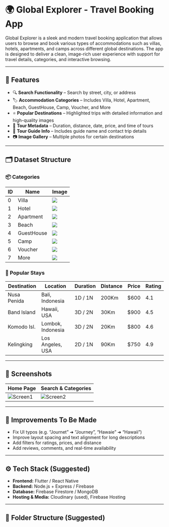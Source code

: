 # 🌍 Global Explorer - Travel Booking App

Global Explorer is a sleek and modern travel booking application that allows users to browse and book various types of accommodations such as villas, hotels, apartments, and camps across different global destinations. The app is designed to deliver a clean, image-rich user experience with support for travel details, categories, and interactive browsing.

---

## 📱 Features

- 🔍 **Search Functionality** – Search by street, city, or address  
- 🏷️ **Accommodation Categories** – Includes Villa, Hotel, Apartment, Beach, GuestHouse, Camp, Voucher, and More  
- ⭐ **Popular Destinations** – Highlighted trips with detailed information and high-quality images  
- 📆 **Tour Metadata** – Duration, distance, date, price, and time of tours  
- 👤 **Tour Guide Info** – Includes guide name and contact trip details  
- 📷 **Image Gallery** – Multiple photos for certain destinations

---

## 🗂️ Dataset Structure

### 📦 Categories

| ID | Name        | Image |
|----|-------------|-------|
| 0  | Villa       | ![](https://res.cloudinary.com/dkikc5ywq/image/upload/v1734083249/project215/ge06ek8uzj72x3jfi83b.png) |
| 1  | Hotel       | ![](https://res.cloudinary.com/dkikc5ywq/image/upload/v1734083258/project215/yz3yk2mlslv7maib0ybn.png) |
| 2  | Apartment   | ![](https://res.cloudinary.com/dkikc5ywq/image/upload/v1734083249/project215/hf33jodmaanjblj0rg9s.png) |
| 3  | Beach       | ![](https://res.cloudinary.com/dkikc5ywq/image/upload/v1734083373/project215/epwqylgwskunc8hhkgqb.png) |
| 4  | GuestHouse  | ![](https://res.cloudinary.com/dkikc5ywq/image/upload/v1734083260/project215/nyai8kfkwv0szjghmg05.png) |
| 5  | Camp        | ![](https://res.cloudinary.com/dkikc5ywq/image/upload/v1734083373/project215/j8ptw8s3hmnbfxkxu5ic.png) |
| 6  | Voucher     | ![](https://res.cloudinary.com/dkikc5ywq/image/upload/v1734083260/project215/wr83ondcasfnwzwt84gf.png) |
| 7  | More        | ![](https://res.cloudinary.com/dkikc5ywq/image/upload/v1734083268/project215/czbjnclggetupthc3hij.png) |

### 🌟 Popular Stays

| Destination | Location           | Duration | Distance | Price | Rating |
|-------------|--------------------|----------|----------|-------|--------|
| Nusa Penida | Bali, Indonesia    | 1D / 1N  | 200Km    | $600  | 4.1    |
| Band Island | Hawaii, USA        | 3D / 2N  | 30Km     | $900  | 4.5    |
| Komodo Isl. | Lombok, Indonesia  | 3D / 2N  | 20Km     | $800  | 4.6    |
| Kelingking  | Los Angeles, USA   | 2D / 1N  | 90Km     | $750  | 4.9    |

---

## 📸 Screenshots

| Home Page | Search & Categories |
|-----------|---------------------|
| ![Screen1](https://res.cloudinary.com/dkikc5ywq/image/upload/v1734083273/project215/cc4nfjsulmeuzlve8nxt.jpg) | ![Screen2](https://res.cloudinary.com/dkikc5ywq/image/upload/v1734083267/project215/ngeguxt0l2mv4koxjpdc.jpg) |

---

## 🚧 Improvements To Be Made

- Fix UI typos (e.g. “Journet” ➜ “Journey”, “Hawaie” ➜ “Hawaii”)
- Improve layout spacing and text alignment for long descriptions
- Add filters for ratings, prices, and distance
- Add reviews, comments, and real-time availability

---

## ⚙️ Tech Stack (Suggested)

- **Frontend:** Flutter / React Native  
- **Backend:** Node.js + Express / Firebase  
- **Database:** Firebase Firestore / MongoDB  
- **Hosting & Media:** Cloudinary (used), Firebase Hosting

---

## 📂 Folder Structure (Suggested)

